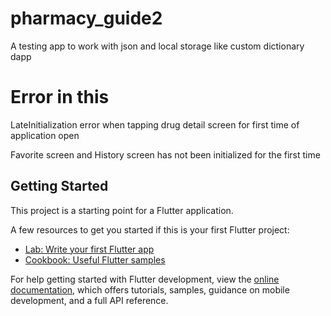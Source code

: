 # pharmacy_guide2

A testing app to work with json and local storage like custom dictionary dapp 

Error in this 
=============
LateInitialization error when tapping drug detail screen for first time of application open

Favorite screen and History screen has not been initialized for the first time 


## Getting Started

This project is a starting point for a Flutter application.

A few resources to get you started if this is your first Flutter project:

- [Lab: Write your first Flutter app](https://docs.flutter.dev/get-started/codelab)
- [Cookbook: Useful Flutter samples](https://docs.flutter.dev/cookbook)

For help getting started with Flutter development, view the
[online documentation](https://docs.flutter.dev/), which offers tutorials,
samples, guidance on mobile development, and a full API reference.
